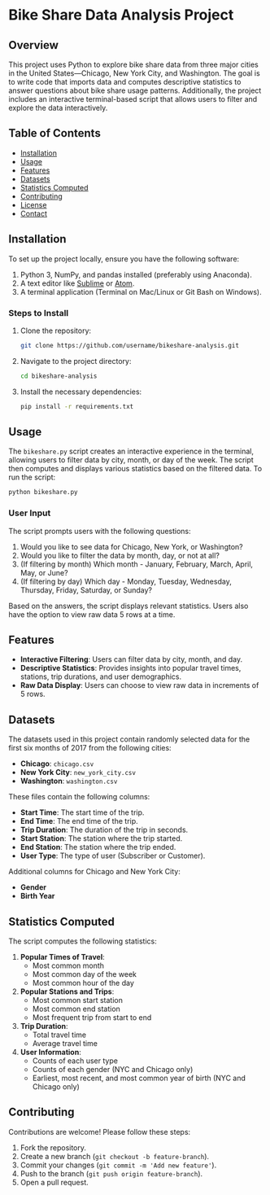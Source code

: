 # Bike Share Data Analysis Project

## Overview

This project uses Python to explore bike share data from three major cities in the United States—Chicago, New York City, and Washington. The goal is to write code that imports data and computes descriptive statistics to answer questions about bike share usage patterns. Additionally, the project includes an interactive terminal-based script that allows users to filter and explore the data interactively.

## Table of Contents

- [Installation](#installation)
- [Usage](#usage)
- [Features](#features)
- [Datasets](#datasets)
- [Statistics Computed](#statistics-computed)
- [Contributing](#contributing)
- [License](#license)
- [Contact](#contact)

## Installation

To set up the project locally, ensure you have the following software:

1. Python 3, NumPy, and pandas installed (preferably using Anaconda).
2. A text editor like [Sublime](https://www.sublimetext.com) or [Atom](https://atom.io).
3. A terminal application (Terminal on Mac/Linux or Git Bash on Windows).

### Steps to Install

1. Clone the repository:
   ```bash
   git clone https://github.com/username/bikeshare-analysis.git
   ```
2. Navigate to the project directory:
   ```bash
   cd bikeshare-analysis
   ```
3. Install the necessary dependencies:
   ```bash
   pip install -r requirements.txt
   ```

## Usage

The `bikeshare.py` script creates an interactive experience in the terminal, allowing users to filter data by city, month, or day of the week. The script then computes and displays various statistics based on the filtered data. To run the script:

```bash
python bikeshare.py
```

### User Input

The script prompts users with the following questions:

1. Would you like to see data for Chicago, New York, or Washington?
2. Would you like to filter the data by month, day, or not at all?
3. (If filtering by month) Which month - January, February, March, April, May, or June?
4. (If filtering by day) Which day - Monday, Tuesday, Wednesday, Thursday, Friday, Saturday, or Sunday?

Based on the answers, the script displays relevant statistics. Users also have the option to view raw data 5 rows at a time.

## Features

- **Interactive Filtering**: Users can filter data by city, month, and day.
- **Descriptive Statistics**: Provides insights into popular travel times, stations, trip durations, and user demographics.
- **Raw Data Display**: Users can choose to view raw data in increments of 5 rows.

## Datasets

The datasets used in this project contain randomly selected data for the first six months of 2017 from the following cities:
- **Chicago**: `chicago.csv`
- **New York City**: `new_york_city.csv`
- **Washington**: `washington.csv`

These files contain the following columns:
- **Start Time**: The start time of the trip.
- **End Time**: The end time of the trip.
- **Trip Duration**: The duration of the trip in seconds.
- **Start Station**: The station where the trip started.
- **End Station**: The station where the trip ended.
- **User Type**: The type of user (Subscriber or Customer).

Additional columns for Chicago and New York City:
- **Gender**
- **Birth Year**

## Statistics Computed

The script computes the following statistics:

1. **Popular Times of Travel**:
   - Most common month
   - Most common day of the week
   - Most common hour of the day
2. **Popular Stations and Trips**:
   - Most common start station
   - Most common end station
   - Most frequent trip from start to end
3. **Trip Duration**:
   - Total travel time
   - Average travel time
4. **User Information**:
   - Counts of each user type
   - Counts of each gender (NYC and Chicago only)
   - Earliest, most recent, and most common year of birth (NYC and Chicago only)

## Contributing

Contributions are welcome! Please follow these steps:

1. Fork the repository.
2. Create a new branch (`git checkout -b feature-branch`).
3. Commit your changes (`git commit -m 'Add new feature'`).
4. Push to the branch (`git push origin feature-branch`).
5. Open a pull request.



